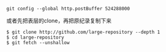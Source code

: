 ```
git config --global http.postBuffer 524288000
```

或者先把表层的clone，再把原纪录复制下来

```
$ git clone http://github.com/large-repository --depth 1
$ cd large-repository
$ git fetch --unshallow
```